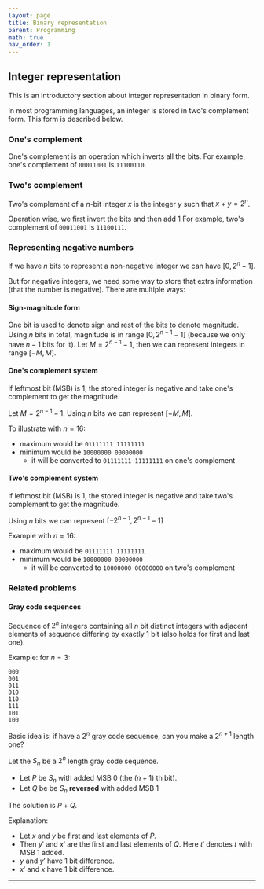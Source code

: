 ```yaml
---
layout: page
title: Binary representation
parent: Programming
math: true
nav_order: 1
---
```


## Integer representation

This is an introductory section about integer representation
in binary form.

In most programming languages, an integer
is stored in two's complement form. This form is described below.

### One's complement 

One's complement is an operation which inverts all the bits.
For example, one's complement of `00011001` is `11100110`.

### Two's complement

Two's complement of a $n$-bit integer $x$ is the integer $y$
such that $x + y = 2^n$.

Operation wise, we first invert the bits and then add $1$
For example, two's complement of `00011001` is `11100111`.

### Representing negative numbers

If we have $n$ bits to represent a non-negative integer
we can have $[0, 2^n - 1]$.

But for negative integers, we need some way to store
that extra information (that the number is negative).
There are multiple ways:

#### Sign-magnitude form

One bit is used to denote sign and rest of the bits
to denote magnitude. Using $n$ bits in total, 
magnitude is in range $[0, 2^{n-1} - 1]$ (because we
only have $n-1$ bits for it). Let $M = 2^{n-1} - 1$, then
we can represent integers in range $[-M, M]$.

#### One's complement system

If leftmost bit (MSB) is $1$, the stored integer
is negative and take one's complement to get the magnitude.

Let $M = 2^{n-1} - 1$.
Using $n$ bits we can represent $[-M, M]$.

To illustrate with $n = 16$:
- maximum would be `01111111 11111111`
- minimum would be `10000000 00000000`
  - it will be converted to `01111111 11111111` on one's complement

#### Two's complement system

If leftmost bit (MSB) is $1$, the stored integer
is negative and take two's complement to get the magnitude.

Using $n$ bits we can represent $[-2^{n-1}, 2^{n-1} - 1]$

Example with $n = 16$:
- maximum would be `01111111 11111111`
- minimum would be `10000000 00000000`
  - it will be converted to `10000000 00000000` on two's complement

### Related problems

#### Gray code sequences

Sequence of $2^n$ integers containing all $n$ bit distinct integers with adjacent
elements of sequence differing by exactly $1$ bit (also holds for first and last one).

Example: for $n = 3$:
```
000
001
011
010
110
111
101
100
```

Basic idea is: if have a $2^n$ gray code sequence, can you make a $2^{n+1}$ length one?

Let the $S_n$ be a $2^{n}$ length gray code sequence.
- Let $P$ be $S_n$ with added MSB 0 (the $(n+1)$ th bit).
- Let $Q$ be be $S_n$ **reversed** with added MSB 1

The solution is $P + Q$.

Explanation:
- Let $x$ and $y$ be first and last elements of $P$.
- Then $y'$ and $x'$ are the first and last elements of $Q$. Here $t'$ denotes $t$ with MSB 1 added.
- $y$ and $y'$ have 1 bit difference.
- $x'$ and $x$ have 1 bit difference.

***